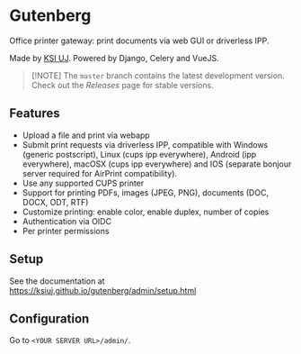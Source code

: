 # Gutenberg

Office printer gateway: print documents via web GUI or driverless IPP.

Made by [KSI UJ](http://ksi.ii.uj.edu.pl). Powered by Django, Celery and VueJS.

> [!NOTE] The `master` branch contains the latest development version.
> Check out the *Releases* page for stable versions.

## Features

- Upload a file and print via webapp
- Submit print requests via driverless IPP, compatible with Windows (generic postscript), Linux (cups ipp everywhere),
  Android (ipp everywhere), macOSX (cups ipp everywhere) and IOS (separate bonjour server required for AirPrint
  compatibility).
- Use any supported CUPS printer
- Support for printing PDFs, images (JPEG, PNG), documents (DOC, DOCX, ODT, RTF)
- Customize printing: enable color, enable duplex, number of copies
- Authentication via OIDC
- Per printer permissions

## Setup

See the documentation at <https://ksiuj.github.io/gutenberg/admin/setup.html>

## Configuration

Go to `<YOUR SERVER URL>/admin/`.
